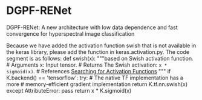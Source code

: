 # DGPF-RENet
DGPF-RENet: A new architecture with low data dependence and fast convergence for hyperspectral image classification

Because we have added the activation function swish that is not available in the keras library, please add the function in keras.activation.py. The code segment is as follows:
def swish(x):
    """based on Swish activation function.
    # Arguments
        x: Input tensor.
    # Returns
        The Swish activation: `x * sigmoid(x)`.
    # References
        [Searching for Activation Functions](https://arxiv.org/abs/1710.05941)
    """
    if K.backend() == 'tensorflow':
        try:
            # The native TF implementation has a more
            # memory-efficient gradient implementation
            return K.tf.nn.swish(x)
        except AttributeError:
            pass
    return x * K.sigmoid(x)
